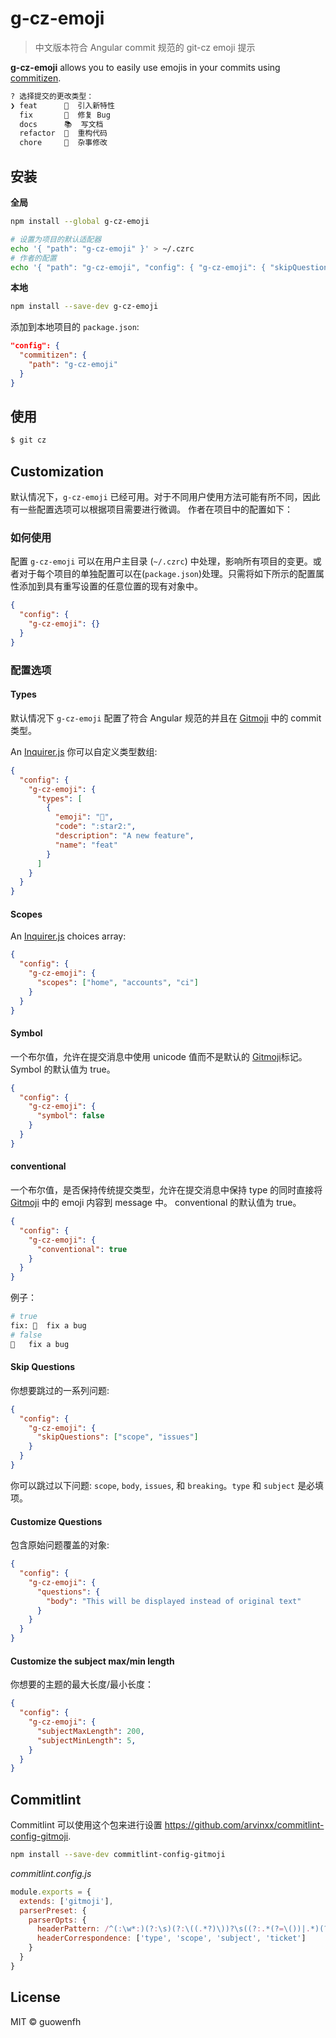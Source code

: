 # g-cz-emoji

> 中文版本符合 Angular commit 规范的 git-cz emoji 提示

**g-cz-emoji** allows you to easily use emojis in your commits using [commitizen].

```sh
? 选择提交的更改类型：
❯ feat      🌟  引入新特性
  fix       🐞  修复 Bug
  docs      📚  写文档
  refactor  🎨  重构代码
  chore     🔩  杂事修改
```

## 安装

**全局**

```bash
npm install --global g-cz-emoji

# 设置为项目的默认适配器
echo '{ "path": "g-cz-emoji" }' > ~/.czrc
# 作者的配置
echo '{ "path": "g-cz-emoji", "config": { "g-cz-emoji": { "skipQuestions": [ "issues", "body" ] } } }' > ~/.czrc
```

**本地**

```bash
npm install --save-dev g-cz-emoji
```

添加到本地项目的 `package.json`:

```json
"config": {
  "commitizen": {
    "path": "g-cz-emoji"
  }
}
```

## 使用

```sh
$ git cz
```

## Customization

默认情况下，`g-cz-emoji` 已经可用。对于不同用户使用方法可能有所不同，因此有一些配置选项可以根据项目需要进行微调。
作者在项目中的配置如下：

### 如何使用

配置 `g-cz-emoji` 可以在用户主目录 (`~/.czrc`) 中处理，影响所有项目的变更。或者对于每个项目的单独配置可以在(`package.json`)处理。只需将如下所示的配置属性添加到具有重写设置的任意位置的现有对象中。
```json
{
  "config": {
    "g-cz-emoji": {}
  }
}
```

### 配置选项

#### Types

默认情况下 `g-cz-emoji` 配置了符合 Angular 规范的并且在
[Gitmoji](https://gitmoji.carloscuesta.me/) 中的 commit 类型。

An [Inquirer.js] 你可以自定义类型数组:

```json
{
  "config": {
    "g-cz-emoji": {
      "types": [
        {
          "emoji": "🌟",
          "code": ":star2:",
          "description": "A new feature",
          "name": "feat"
        }
      ]
    }
  }
}
```

#### Scopes

An [Inquirer.js] choices array:

```json
{
  "config": {
    "g-cz-emoji": {
      "scopes": ["home", "accounts", "ci"]
    }
  }
}
```

#### Symbol

一个布尔值，允许在提交消息中使用 unicode 值而不是默认的 [Gitmoji](https://gitmoji.carloscuesta.me/)标记。Symbol 的默认值为 true。

```json
{
  "config": {
    "g-cz-emoji": {
      "symbol": false
    }
  }
}
```
#### conventional

一个布尔值，是否保持传统提交类型，允许在提交消息中保持 type 的同时直接将 [Gitmoji](https://gitmoji.carloscuesta.me/) 中的 emoji 内容到 message 中。 conventional 的默认值为 true。

```json
{
  "config": {
    "g-cz-emoji": {
      "conventional": true
    }
  }
}
```

例子：

```bash
# true
fix: 🐛  fix a bug
# false
🐛   fix a bug
```
#### Skip Questions

你想要跳过的一系列问题:

```json
{
  "config": {
    "g-cz-emoji": {
      "skipQuestions": ["scope", "issues"]
    }
  }
}
```

你可以跳过以下问题: `scope`, `body`, `issues`, 和 `breaking`。`type` 和 `subject` 是必填项。



#### Customize Questions

包含原始问题覆盖的对象:

```json
{
  "config": {
    "g-cz-emoji": {
      "questions": {
        "body": "This will be displayed instead of original text"
      }
    }
  }
}
```

#### Customize the subject max/min length

你想要的主题的最大长度/最小长度：

```json
{
  "config": {
    "g-cz-emoji": {
      "subjectMaxLength": 200,
      "subjectMinLength": 5,
    }
  }
}
```

## Commitlint

Commitlint 可以使用这个包来进行设置 https://github.com/arvinxx/commitlint-config-gitmoji.

```bash
npm install --save-dev commitlint-config-gitmoji
```

_commitlint.config.js_

```js
module.exports = {
  extends: ['gitmoji'],
  parserPreset: {
    parserOpts: {
      headerPattern: /^(:\w*:)(?:\s)(?:\((.*?)\))?\s((?:.*(?=\())|.*)(?:\(#(\d*)\))?/,
      headerCorrespondence: ['type', 'scope', 'subject', 'ticket']
    }
  }
}
```

## License

MIT © guowenfh

[commitizen]: https://github.com/commitizen/cz-cli
[inquirer.js]: https://github.com/SBoudrias/Inquirer.js/

